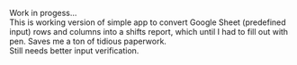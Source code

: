 Work in progess... \
This is working version of simple app to convert Google Sheet (predefined input) rows and columns into a shifts report, which until I had to fill out with pen. Saves me a ton of tidious paperwork. \
Still needs better input verification.
